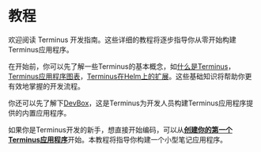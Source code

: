 # 教程

欢迎阅读 Terminus 开发指南。这些详细的教程将逐步指导你从零开始构建Terminus应用程序。

在开始前，你可以先了解一些Terminus的基本概念，如[什么是Terminus](../../../overview/introduction/what-is-terminus.md)，[Terminus应用程序图表](../../develop/package/chart.md)，[Terminus在Helm上的扩展](../package/extension.md)。这些基础知识将帮助你更有效地掌握的开发流程。

你还可以先了解下[DevBox](devbox.md)，这是Terminus为开发人员构建Terminus应用程序提供的内置应用程序。

如果你是Terminus开发的新手，想直接开始编码，可以从[**创建你的第一个Terminus应用程序**](./note/index.md)开始。本教程将指导你构建一个小型笔记应用程序。

